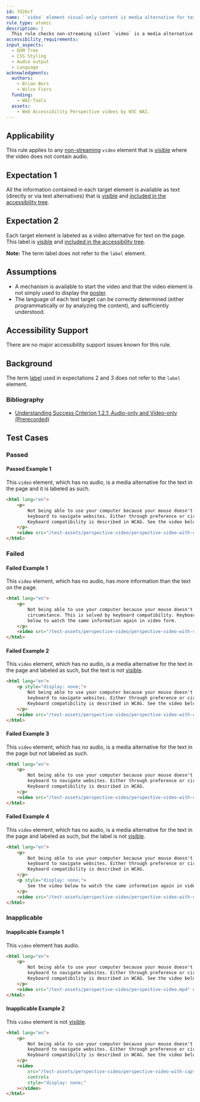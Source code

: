 ```yaml
---
id: fd26cf
name: '`video` element visual-only content is media alternative for text'
rule_type: atomic
description: |
  This rule checks non-streaming silent `video` is a media alternative for text on the page.
accessibility_requirements:
input_aspects:
  - DOM Tree
  - CSS Styling
  - Audio output
  - Language
acknowledgments:
  authors:
    - Brian Bors
    - Wilco Fiers
  funding:
    - WAI-Tools
  assets:
    - Web Accessibility Perspective videos by W3C WAI.
---
```


## Applicability

This rule applies to any [non-streaming](#non-streaming-media-element) `video` element that is [visible][] where the video does not contain audio.

## Expectation 1

All the information contained in each target element is available as text (directly or via text alternatives) that is [visible][] and [included in the accessibility tree][].

## Expectation 2

Each target element is labeled as a video alternative for text on the page. This label is [visible][] and [included in the accessibility tree][].

**Note:** The term label does not refer to the `label` element.

## Assumptions

- A mechanism is available to start the video and that the video element is not simply used to display the [poster](https://www.w3.org/TR/html5/semantics-embedded-content.html#element-attrdef-video-poster).
- The language of each test target can be correctly determined (either programmatically or by analyzing the content), and sufficiently understood.

## Accessibility Support

There are no major accessibility support issues known for this rule.

## Background

The term [label](https://www.w3.org/TR/WCAG21/#dfn-labels) used in expectations 2 and 3 does not refer to the `label` element.

### Bibliography

- [Understanding Success Criterion 1.2.1: Audio-only and Video-only (Prerecorded)](https://www.w3.org/WAI/WCAG21/Understanding/audio-only-and-video-only-prerecorded)

## Test Cases

### Passed

#### Passed Example 1

This `video` element, which has no audio, is a media alternative for the text in the page and it is labeled as such.

```html
<html lang="en">
	<p>
		Not being able to use your computer because your mouse doesn't work, is frustrating. Many people use only the
		keyboard to navigate websites. Either through preference or circumstance. This is solved by keyboard compatibility.
		Keyboard compatibility is described in WCAG. See the video below to watch the same information again in video form.
	</p>
	<video src="/test-assets/perspective-video/perspective-video-with-captions-silent.mp4" controls></video>
</html>
```

### Failed

#### Failed Example 1

This `video` element, which has no audio, has more information than the text on the page.

```html
<html lang="en">
	<p>
		Not being able to use your computer because your mouse doesn't work, is frustrating. Either through preference or
		circumstance. This is solved by keyboard compatibility. Keyboard compatibility is described in WCAG. See the video
		below to watch the same information again in video form.
	</p>
	<video src="/test-assets/perspective-video/perspective-video-with-captions-silent.mp4" controls></video>
</html>
```

#### Failed Example 2

This `video` element, which has no audio, is a media alternative for the text in the page and labeled as such, but the text is not [visible][].

```html
<html lang="en">
	<p style="display: none;">
		Not being able to use your computer because your mouse doesn't work, is frustrating. Many people use only the
		keyboard to navigate websites. Either through preference or circumstance. This is solved by keyboard compatibility.
		Keyboard compatibility is described in WCAG. See the video below to watch the same information again in video form.
	</p>
	<video src="/test-assets/perspective-video/perspective-video-with-captions-silent.mp4" controls></video>
</html>
```

#### Failed Example 3

This `video` element, which has no audio, is a media alternative for the text in the page but not labeled as such.

```html
<html lang="en">
	<p>
		Not being able to use your computer because your mouse doesn't work, is frustrating. Many people use only the
		keyboard to navigate websites. Either through preference or circumstance. This is solved by keyboard compatibility.
		Keyboard compatibility is described in WCAG.
	</p>
	<video src="/test-assets/perspective-video/perspective-video-with-captions-silent.mp4" controls></video>
</html>
```

#### Failed Example 4

This `video` element, which has no audio, is a media alternative for the text in the page and labeled as such, but the label is not [visible][].

```html
<html lang="en">
	<p>
		Not being able to use your computer because your mouse doesn't work, is frustrating. Many people use only the
		keyboard to navigate websites. Either through preference or circumstance. This is solved by keyboard compatibility.
		Keyboard compatibility is described in WCAG.
	</p>
	<p style="display: none;">
		See the video below to watch the same information again in video form.
	</p>
	<video src="/test-assets/perspective-video/perspective-video-with-captions-silent.mp4" controls></video>
</html>
```

### Inapplicable

#### Inapplicable Example 1

This `video` element has audio.

```html
<html lang="en">
	<p>
		Not being able to use your computer because your mouse doesn't work, is frustrating. Many people use only the
		keyboard to navigate websites. Either through preference or circumstance. This is solved by keyboard compatibility.
		Keyboard compatibility is described in WCAG. See the video below to watch the same information again in video form.
	</p>
	<video src="/test-assets/perspective-video/perspective-video.mp4" controls></video>
</html>
```

#### Inapplicable Example 2

This `video` element is not [visible][].

```html
<html lang="en">
	<p>
		Not being able to use your computer because your mouse doesn't work, is frustrating. Many people use only the
		keyboard to navigate websites. Either through preference or circumstance. This is solved by keyboard compatibility.
		Keyboard compatibility is described in WCAG. See the video below to watch the same information again in video form.
	</p>
	<video
		src="/test-assets/perspective-video/perspective-video-with-captions-silent.mp4"
		controls
		style="display: none;"
	></video>
</html>
```

[included in the accessibility tree]: #included-in-the-accessibility-tree 'Definition of included in the accessibility tree'
[visible]: #visible 'Definition of visible'
